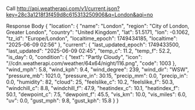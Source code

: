 Call
http://api.weatherapi.com/v1/current.json?key=28c3a1218f3f459d8c615313250906&q=London&aqi=no


Response Body
{
    "location": {
        "name": "London",
        "region": "City of London, Greater London",
        "country": "United Kingdom",
        "lat": 51.5171,
        "lon": -0.1062,
        "tz_id": "Europe/London",
        "localtime_epoch": 1749434185,
        "localtime": "2025-06-09 02:56"
    },
    "current": {
        "last_updated_epoch": 1749433500,
        "last_updated": "2025-06-09 02:45",
        "temp_c": 11.2,
        "temp_f": 52.2,
        "is_day": 0,
        "condition": {
            "text": "Partly Cloudy",
            "icon": "//cdn.weatherapi.com/weather/64x64/night/116.png",
            "code": 1003
        },
        "wind_mph": 5.8,
        "wind_kph": 9.4,
        "wind_degree": 239,
        "wind_dir": "WSW",
        "pressure_mb": 1021.0,
        "pressure_in": 30.15,
        "precip_mm": 0.0,
        "precip_in": 0.0,
        "humidity": 82,
        "cloud": 25,
        "feelslike_c": 10.2,
        "feelslike_f": 50.3,
        "windchill_c": 8.8,
        "windchill_f": 47.9,
        "heatindex_c": 10.1,
        "heatindex_f": 50.1,
        "dewpoint_c": 7.5,
        "dewpoint_f": 45.5,
        "vis_km": 10.0,
        "vis_miles": 6.0,
        "uv": 0.0,
        "gust_mph": 9.8,
        "gust_kph": 15.8
    }
}
